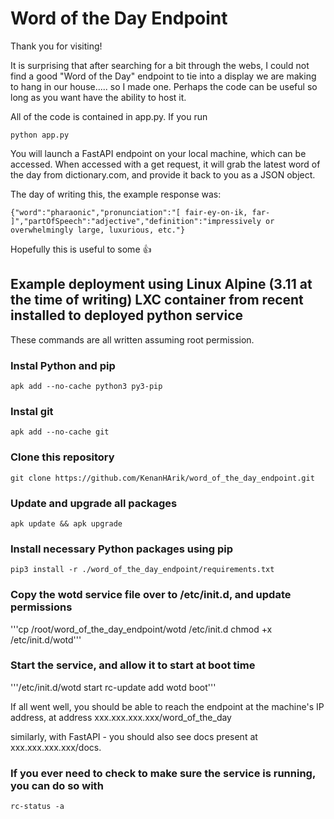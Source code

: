 # Word of the Day Endpoint

Thank you for visiting!

It is surprising that after searching for a bit through the webs, I could not find a good "Word of the Day" endpoint to tie into a display we are making to hang in our house..... so I made one. Perhaps the code can be useful so long as you want have the ability to host it.

All of the code is contained in app.py. If you run

```
python app.py
```

You will launch a FastAPI endpoint on your local machine, which can be accessed. When accessed with a get request, it will grab the latest word of the day from dictionary.com, and provide it back to you as a JSON object.

The day of writing this, the example response was:


```
{"word":"pharaonic","pronunciation":"[ fair-ey-on-ik, far-  ]","partOfSpeech":"adjective","definition":"impressively or overwhelmingly large, luxurious, etc."}
```

Hopefully this is useful to some 👍


## Example deployment using Linux Alpine (3.11 at the time of writing) LXC container from recent installed to deployed python service

These commands are all written assuming root permission.

### Instal Python and pip

`apk add --no-cache python3 py3-pip`

### Instal git

`apk add --no-cache git`

### Clone this repository

`git clone https://github.com/KenanHArik/word_of_the_day_endpoint.git`

### Update and upgrade all packages

`apk update && apk upgrade`

### Install necessary Python packages using pip

`pip3 install -r ./word_of_the_day_endpoint/requirements.txt`

### Copy the wotd service file over to /etc/init.d, and update permissions

'''cp /root/word_of_the_day_endpoint/wotd /etc/init.d
chmod +x /etc/init.d/wotd'''

### Start the service, and allow it to start at boot time

'''/etc/init.d/wotd start
rc-update add wotd boot'''

If all went well, you should be able to reach the endpoint at the machine's IP address, at address xxx.xxx.xxx.xxx/word_of_the_day

similarly, with FastAPI - you should also see docs present at xxx.xxx.xxx.xxx/docs.

### If you ever need to check to make sure the service is running, you can do so with

`rc-status -a`
